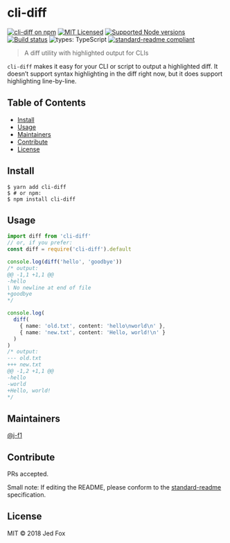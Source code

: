 # cli-diff

[![cli-diff on npm](https://img.shields.io/npm/v/cli-diff.svg?style=flat-square)](https://yarnpkg.com/package/cli-diff)
[![MIT Licensed](https://img.shields.io/github/license/j-f1/cli-diff.svg?style=flat-square)](https://github.com/j-f1/cli-diff/blob/master/LICENSE)
[![Supported Node versions](https://img.shields.io/node/v/cli-diff.svg?style=flat-square)](https://npmjs.com/package/cli-diff)
[![Build status](https://img.shields.io/travis/com/j-f1/cli-diff/master.svg?style=flat-square)](https://travis-ci.com/j-f1/cli-diff)
![types: TypeScript](https://img.shields.io/npm/types/cli-diff.svg?style=flat-square)
[![standard-readme compliant](https://img.shields.io/badge/standard--readme-OK-green.svg?style=flat-square)](https://github.com/RichardLitt/standard-readme)

> A diff utility with highlighted output for CLIs

`cli-diff` makes it easy for your CLI or script to output a highlighted diff.
It doesn’t support syntax highlighting in the diff right now,
but it does support highlighting line-by-line.

## Table of Contents

- [Install](#install)
- [Usage](#usage)
- [Maintainers](#maintainers)
- [Contribute](#contribute)
- [License](#license)

## Install

```shellsession
$ yarn add cli-diff
$ # or npm:
$ npm install cli-diff
```

## Usage

```ts
import diff from 'cli-diff'
// or, if you prefer:
const diff = require('cli-diff').default

console.log(diff('hello', 'goodbye'))
/* output:
@@ -1,1 +1,1 @@
-hello
\ No newline at end of file
+goodbye
*/

console.log(
  diff(
    { name: 'old.txt', content: 'hello\nworld\n' },
    { name: 'new.txt', content: 'Hello, world!\n' }
  )
)
/* output:
--- old.txt
+++ new.txt
@@ -1,2 +1,1 @@
-hello
-world
+Hello, world!
*/
```

## Maintainers

[@j-f1](https://github.com/j-f1)

## Contribute

PRs accepted.

Small note: If editing the README, please conform to the [standard-readme](https://github.com/RichardLitt/standard-readme) specification.

## License

MIT © 2018 Jed Fox
